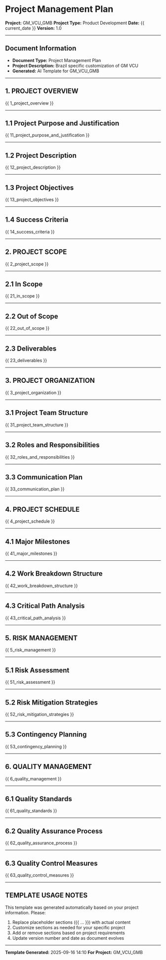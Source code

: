 # Project Management Plan

**Project:** GM_VCU_GMB
**Project Type:** Product Development
**Date:** {{ current_date }}
**Version:** 1.0

---

## Document Information
- **Document Type:** Project Management Plan
- **Project Description:** Brazil specific customization of GM VCU
- **Generated:** AI Template for GM_VCU_GMB

---

## 1. PROJECT OVERVIEW

{{ 1_project_overview }}

---

## 1.1 Project Purpose and Justification

{{ 11_project_purpose_and_justification }}

---

## 1.2 Project Description

{{ 12_project_description }}

---

## 1.3 Project Objectives

{{ 13_project_objectives }}

---

## 1.4 Success Criteria

{{ 14_success_criteria }}

---

## 2. PROJECT SCOPE

{{ 2_project_scope }}

---

## 2.1 In Scope

{{ 21_in_scope }}

---

## 2.2 Out of Scope

{{ 22_out_of_scope }}

---

## 2.3 Deliverables

{{ 23_deliverables }}

---

## 3. PROJECT ORGANIZATION

{{ 3_project_organization }}

---

## 3.1 Project Team Structure

{{ 31_project_team_structure }}

---

## 3.2 Roles and Responsibilities

{{ 32_roles_and_responsibilities }}

---

## 3.3 Communication Plan

{{ 33_communication_plan }}

---

## 4. PROJECT SCHEDULE

{{ 4_project_schedule }}

---

## 4.1 Major Milestones

{{ 41_major_milestones }}

---

## 4.2 Work Breakdown Structure

{{ 42_work_breakdown_structure }}

---

## 4.3 Critical Path Analysis

{{ 43_critical_path_analysis }}

---

## 5. RISK MANAGEMENT

{{ 5_risk_management }}

---

## 5.1 Risk Assessment

{{ 51_risk_assessment }}

---

## 5.2 Risk Mitigation Strategies

{{ 52_risk_mitigation_strategies }}

---

## 5.3 Contingency Planning

{{ 53_contingency_planning }}

---

## 6. QUALITY MANAGEMENT

{{ 6_quality_management }}

---

## 6.1 Quality Standards

{{ 61_quality_standards }}

---

## 6.2 Quality Assurance Process

{{ 62_quality_assurance_process }}

---

## 6.3 Quality Control Measures

{{ 63_quality_control_measures }}

---


## TEMPLATE USAGE NOTES

This template was generated automatically based on your project information. Please:

1. Replace placeholder sections ({{ ... }}) with actual content
2. Customize sections as needed for your specific project
3. Add or remove sections based on project requirements
4. Update version number and date as document evolves

---

**Template Generated:** 2025-09-16 14:10
**For Project:** GM_VCU_GMB
